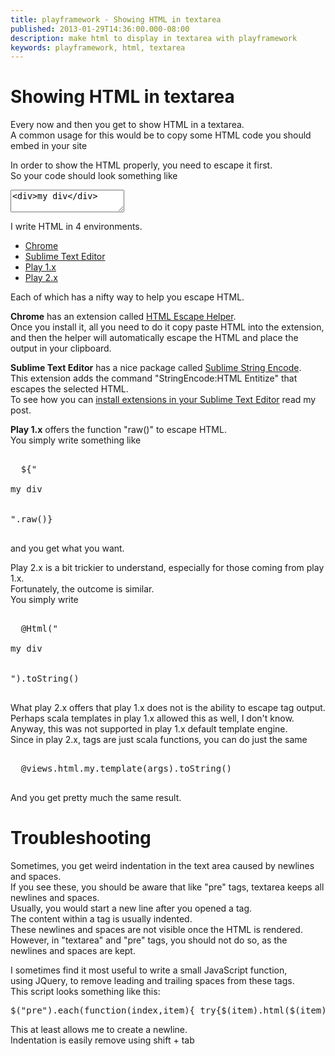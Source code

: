 ```yaml
---
title: playframework - Showing HTML in textarea
published: 2013-01-29T14:36:00.000-08:00
description: make html to display in textarea with playframework
keywords: playframework, html, textarea
---
```


<div dir="ltr" style="text-align: left;" trbidi="on" class="mograblog">

# Showing HTML in textarea

Every now and then you get to show HTML in a textarea.  
A common usage for this would be to copy some HTML code you should embed in your site  

In order to show the HTML properly, you need to escape it first.  
So your code should look something like

<pre><textarea><div>my div</div></textarea></pre>

I write HTML in 4 environments.  

*   [Chrome](https://www.google.com/intl/en/chrome/browser/ "Chrome")
*   [Sublime Text Editor](http://www.sublimetext.com/ "Sublime Text Editor")
*   [Play 1.x](http://www.playframework.org/ "Play 1.x")
*   [Play 2.x](http://www.playframework.org/ "Play 2.x")

Each of which has a nifty way to help you escape HTML.

**Chrome** has an extension called [HTML Escape Helper](https://chrome.google.com/webstore/detail/html-escape-helper/jbecnlhnhpflhdghljloofiahhdidngj "HTML Escape Helper").  
Once you install it, all you need to do it copy paste HTML into the extension,  
and then the helper will automatically escape the HTML and place the output in your clipboard.  

**Sublime Text Editor** has a nice package called [Sublime String Encode](https://github.com/colinta/SublimeStringEncode "Sublime String Encode").  
This extension adds the command "StringEncode:HTML Entitize" that escapes the selected HTML.  
To see how you can [install extensions in your Sublime Text Editor](/2013/01/ste-installing-extensions.html "Install Extensions In Sublime Text Editor") read my post.

**Play 1.x** offers the function "raw()" to escape HTML.  
You simply write something like

<pre>  
  ${"

<div>my div</div>

".raw()}  
 </pre>

and you get what you want.

Play 2.x is a bit trickier to understand, especially for those coming from play 1.x.  
Fortunately, the outcome is similar.  
You simply write

<pre>  
  @Html("

<div>my div</div>

").toString()  
 </pre>

What play 2.x offers that play 1.x does not is the ability to escape tag output.  
Perhaps scala templates in play 1.x allowed this as well, I don't know. Anyway, this was not supported in play 1.x default template engine.  
Since in play 2.x, tags are just scala functions, you can do just the same

<pre>  
  @views.html.my.template(args).toString()  
 </pre>

And you get pretty much the same result.

# Troubleshooting

Sometimes, you get weird indentation in the text area caused by newlines and spaces.  
If you see these, you should be aware that like "pre" tags, textarea keeps all newlines and spaces.  
Usually, you would start a new line after you opened a tag.  
The content within a tag is usually indented.  
These newlines and spaces are not visible once the HTML is rendered.  
However, in "textarea" and "pre" tags, you should not do so, as the newlines and spaces are kept.  

I sometimes find it most useful to write a small JavaScript function,  
using JQuery, to remove leading and trailing spaces from these tags.  
This script looks something like this:

<pre>$("pre").each(function(index,item){ try{$(item).html($(item).html().trim())} catch(e){ console.log(e)} });</pre>

This at least allows me to create a newline.  
Indentation is easily remove using <span class="kbd">shift + tab</span></div>